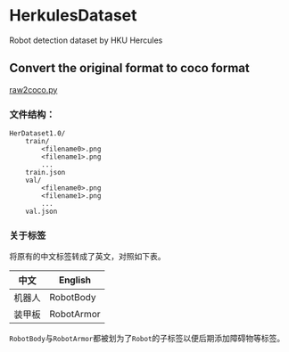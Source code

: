 # HerkulesDataset

Robot detection dataset by HKU Hercules

## Convert the original format to coco format

[raw2coco.py](https://github.com/HelloElwin/HerkulesDataset/blob/main/raw2coco.py)

### 文件结构：
```
HerDataset1.0/
    train/
        <filename0>.png
        <filename1>.png
        ...
    train.json
    val/
        <filename0>.png
        <filename1>.png
        ...
    val.json
```

### 关于标签

将原有的中文标签转成了英文，对照如下表。

| 中文        | English     |
| ----------- | ----------- |
| 机器人      | RobotBody   |
| 装甲板      | RobotArmor  |

`RobotBody`与`RobotArmor`都被划为了`Robot`的子标签以便后期添加障碍物等标签。
